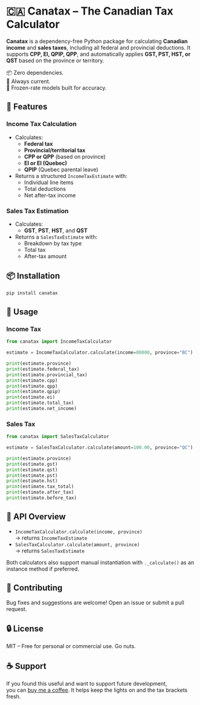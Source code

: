 # 🇨🇦 Canatax – The Canadian Tax Calculator

**Canatax** is a dependency-free Python package for calculating **Canadian income** and **sales taxes**, including all federal and provincial deductions. It supports **CPP, EI, QPIP, QPP**, and automatically applies **GST, PST, HST, or QST** based on the province or territory.

📦 Zero dependencies.  
🧮 Always current.  
🧊 Frozen-rate models built for accuracy.


## 🚀 Features

### Income Tax Calculation
- Calculates:
  - **Federal tax**
  - **Provincial/territorial tax**
  - **CPP or QPP** (based on province)
  - **EI or EI (Quebec)**
  - **QPIP** (Quebec parental leave)
- Returns a structured `IncomeTaxEstimate` with:
  - Individual line items
  - Total deductions
  - Net after-tax income

### Sales Tax Estimation
- Calculates:
  - **GST**, **PST**, **HST**, and **QST**
- Returns a `SalesTaxEstimate` with:
  - Breakdown by tax type
  - Total tax
  - After-tax amount


## 📦 Installation

```bash
pip install canatax
```


## 💼 Usage

### Income Tax

```python
from canatax import IncomeTaxCalculator

estimate = IncomeTaxCalculator.calculate(income=80000, province="BC")

print(estimate.province)
print(estimate.federal_tax)
print(estimate.provincial_tax)
print(estimate.cpp)
print(estimate.qpp)
print(estimate.qpip)
print(estimate.ei)
print(estimate.total_tax)
print(estimate.net_income)
```

### Sales Tax

```python
from canatax import SalesTaxCalculator

estimate = SalesTaxCalculator.calculate(amount=100.00, province="QC")

print(estimate.province)
print(estimate.gst)
print(estimate.qst)
print(estimate.pst)
print(estimate.hst)
print(estimate.tax_total)
print(estimate.after_tax)
print(estimate.before_tax)
```


## 📘 API Overview

- `IncomeTaxCalculator.calculate(income, province)`  
  → returns `IncomeTaxEstimate`
- `SalesTaxCalculator.calculate(amount, province)`  
  → returns `SalesTaxEstimate`

Both calculators also support manual instantiation with `._calculate()` as an instance method if preferred.


## 🤝 Contributing

Bug fixes and suggestions are welcome! Open an issue or submit a pull request.


## 🔒 License

MIT – Free for personal or commercial use. Go nuts.


## ☕ Support

If you found this useful and want to support future development,  
you can [buy me a coffee](https://www.buymeacoffee.com/FirstFlush). It helps keep the lights on and the tax brackets fresh.
